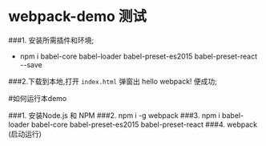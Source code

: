 # webpack-demo 测试

###1. 安装所需插件和环境;
- npm i babel-core babel-loader babel-preset-es2015 babel-preset-react --save

###2.下载到本地,打开 `index.html` 弹窗出 hello webpack! 便成功;





#如何运行本demo

###1. 安装Node.js 和 NPM
###2. npm i -g webpack
###3. npm i babel-loader babel-core babel-preset-es2015 babel-preset-react
###4. webpack (启动运行)
